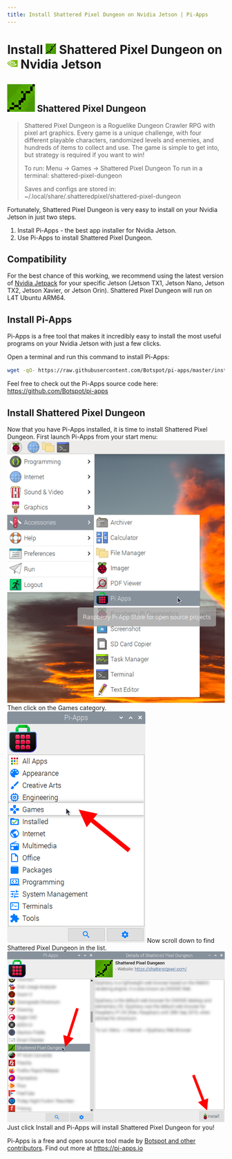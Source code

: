 ```yaml
---
title: Install Shattered Pixel Dungeon on Nvidia Jetson | Pi-Apps
---
```

<div class="simple-install-content content">

# Install <img src="/img/app-icons/Shattered Pixel Dungeon/icon-64.png" height=24> Shattered Pixel Dungeon on <img src=/img/other-icons/nvidia-icon.svg height=24> Nvidia Jetson

## <img src="/img/app-icons/Shattered Pixel Dungeon/icon-64.png"> Shattered Pixel Dungeon
> Shattered Pixel Dungeon is a Roguelike Dungeon Crawler RPG with pixel art graphics.
> Every game is a unique challenge, with four different playable characters, randomized levels and enemies, and hundreds of items to collect and use.
> The game is simple to get into, but strategy is required if you want to win!
> 
> To run: Menu -> Games -> Shattered Pixel Dungeon
> To run in a terminal: shattered-pixel-dungeon
> 
> Saves and configs are stored in: ~/.local/share/.shatteredpixel/shattered-pixel-dungeon

Fortunately, Shattered Pixel Dungeon is very easy to install on your Nvidia Jetson in just two steps.
1. Install Pi-Apps - the best app installer for Nvidia Jetson.
2. Use Pi-Apps to install Shattered Pixel Dungeon.
</div>
<div class="simple-install-content content">

## Compatibility
For the best chance of this working, we recommend using the latest version of [Nvidia Jetpack](https://developer.nvidia.com/embedded/jetpack-archive) for your specific Jetson (Jetson TX1, Jetson Nano, Jetson TX2, Jetson Xavier, or Jetson Orin).
Shattered Pixel Dungeon will run on L4T Ubuntu ARM64.
</div>
<div class="simple-install-content content">

## Install Pi-Apps

Pi-Apps is a free tool that makes it incredibly easy to install the most useful programs on your Nvidia Jetson with just a few clicks.

Open a terminal and run this command to install Pi-Apps:
```bash
wget -qO- https://raw.githubusercontent.com/Botspot/pi-apps/master/install | bash
```
Feel free to check out the Pi-Apps source code here: https://github.com/Botspot/pi-apps
</div>
<div class="simple-install-content content">

## Install Shattered Pixel Dungeon

Now that you have Pi-Apps installed, it is time to install Shattered Pixel Dungeon.
First launch Pi-Apps from your start menu:
<img src="/img/start-menu.png">
Then click on the Games category.
<img src="/img/category-selections/Games.png">
Now scroll down to find Shattered Pixel Dungeon in the list.
<img src="/img/app-icons/Shattered Pixel Dungeon/app-selection.png">
Just click Install and Pi-Apps will install Shattered Pixel Dungeon for you!
</div>
<div class="simple-install-content content">

Pi-Apps is a free and open source tool made by [Botspot and other contributors](/about/#contributors). Find out more at https://pi-apps.io
</div>
